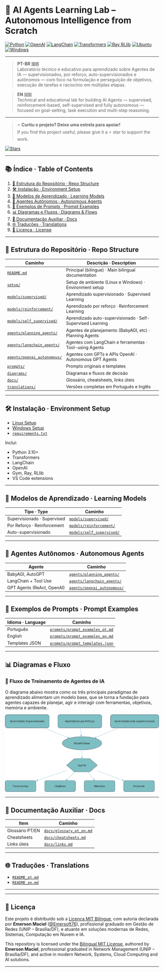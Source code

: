 # 🤖 AI Agents Learning Lab – Autonomous Intelligence from Scratch

[![Python](https://img.shields.io/badge/Python-3.10+-blue?logo=python)](https://www.python.org/)
[![OpenAI](https://img.shields.io/badge/OpenAI-API-green?logo=openai)](https://platform.openai.com/)
[![LangChain](https://img.shields.io/badge/LangChain-Agents-purple)](https://www.langchain.com/)
[![Transformers](https://img.shields.io/badge/HuggingFace-Transformers-orange?logo=huggingface)](https://huggingface.co/)
[![Ray RLlib](https://img.shields.io/badge/Ray-RLlib-lightgrey)](https://docs.ray.io/en/latest/rllib/index.html)
[![Ubuntu](https://img.shields.io/badge/Linux-Ubuntu-yellow?logo=ubuntu)](https://ubuntu.com/)
[![Windows](https://img.shields.io/badge/Windows-OS-blue?logo=windows)](https://microsoft.com/)

---

> **PT-BR 🇧🇷**  
> Laboratório técnico e educativo para aprendizado sobre Agentes de IA — supervisionados, por reforço, auto-supervisionados e autônomos — com foco na formulação e perseguição de objetivos, execução de tarefas e raciocínio em múltiplas etapas.

> **EN 🇺🇸**  
> Technical and educational lab for building AI Agents — supervised, reinforcement-based, self-supervised and fully autonomous — focused on goal-setting, task execution and multi-step reasoning.

---

> ⭐ **Curtiu o projeto? Deixe uma estrela para apoiar!**  
> If you find this project useful, please give it a ⭐ star to support the work.

[![Stars](https://img.shields.io/github/stars/Emersoft76/ai-agents-learning-lab?style=social)](https://github.com/Emersoft76/nome-do-repositorio/stargazers)

---

## 📚 Índice · Table of Contents

1. [📁 Estrutura do Repositório · Repo Structure](#-estrutura-do-repositório--repo-structure)
2. [🛠️ Instalação · Environment Setup](#️-instalação--environment-setup)
3. [🧠 Modelos de Aprendizado · Learning Models](#-modelos-de-aprendizado--learning-models)
4. [🤖 Agentes Autônomos · Autonomous Agents](#-agentes-autônomos--autonomous-agents)
5. [📨 Exemplos de Prompts · Prompt Examples](#-exemplos-de-prompts--prompt-examples)
6. [📊 Diagramas e Fluxos · Diagrams & Flows](#-diagramas-e-fluxos--diagrams--flows)
7. [📎 Documentação Auxiliar · Docs](#-documentação-auxiliar--docs)
8. [🌐 Traduções · Translations](#-traduções--translations)
9. [📄 Licença · License](#-licença--license)

---

## 📁 Estrutura do Repositório · Repo Structure

| Caminho                                | Descrição · Description                                                    |
|----------------------------------------|-----------------------------------------------------------------------------|
| [`README.md`](./README.md)             | Principal (bilingue) · Main bilingual documentation                        |
| [`setup/`](./setup/)                   | Setup de ambiente (Linux e Windows) · Environment setup                    |
| [`models/supervised/`](./models/supervised/)           | Aprendizado supervisionado · Supervised Learning                          |
| [`models/reinforcement/`](./models/reinforcement/)     | Aprendizado por reforço · Reinforcement Learning                          |
| [`models/self_supervised/`](./models/self_supervised/) | Aprendizado auto-supervisionado · Self-Supervised Learning                |
| [`agents/planning_agents/`](./agents/planning_agents/) | Agentes de planejamento (BabyAGI, etc) · Planning Agents                  |
| [`agents/langchain_agents/`](./agents/langchain_agents/)| Agentes com LangChain e ferramentas · Tool-using Agents                   |
| [`agents/openai_autonomous/`](./agents/openai_autonomous/) | Agentes com GPTs e APIs OpenAI · Autonomous GPT Agents              |
| [`prompts/`](./prompts/)               | Prompts originais e templates                                              |
| [`diagrams/`](./diagrams/)             | Diagramas e fluxos de decisão                                              |
| [`docs/`](./docs/)                     | Glossário, cheatsheets, links úteis                                       |
| [`translations/`](./translations/)     | Versões completas em Português e Inglês                                    |

---

## 🛠️ Instalação · Environment Setup

- [Linux Setup](./setup/linux.md)
- [Windows Setup](./setup/windows.md)
- [`requirements.txt`](./setup/requirements.txt)

Inclui:
- Python 3.10+
- Transformers
- LangChain
- OpenAI
- Gym, Ray, RLlib
- VS Code extensions

---

## 🧠 Modelos de Aprendizado · Learning Models

| Tipo · Type                   | Caminho                                                   |
|------------------------------|-----------------------------------------------------------|
| Supervisionado · Supervised  | [`models/supervised/`](./models/supervised/)             |
| Por Reforço · Reinforcement  | [`models/reinforcement/`](./models/reinforcement/)       |
| Auto-supervisionado          | [`models/self_supervised/`](./models/self_supervised/)   |

---

## 🤖 Agentes Autônomos · Autonomous Agents

| Agente                         | Caminho                                                        |
|--------------------------------|-----------------------------------------------------------------|
| BabyAGI, AutoGPT               | [`agents/planning_agents/`](./agents/planning_agents/)         |
| LangChain + Tool Use           | [`agents/langchain_agents/`](./agents/langchain_agents/)       |
| GPT Agents (ReAct, OpenAI)     | [`agents/openai_autonomous/`](./agents/openai_autonomous/)     |

---

## 📨 Exemplos de Prompts · Prompt Examples

| Idioma · Language        | Caminho                                           |
|--------------------------|----------------------------------------------------|
| Português                | [`prompts/prompt_examples_pt.md`](./prompts/prompt_examples_pt.md) |
| English                  | [`prompts/prompt_examples_en.md`](./prompts/prompt_examples_en.md) |
| Templates JSON           | [`prompts/prompt_templates.json`](./prompts/prompt_templates.json) |

---

## 📊 Diagramas e Fluxo

### 🔁 Fluxo de Treinamento de Agentes de IA

O diagrama abaixo mostra como os três principais paradigmas de aprendizado alimentam um modelo base, que se torna a fundação para agentes capazes de planejar, agir e interagir com ferramentas, objetivos, memória e ambiente.

![Fluxo de Treinamento de Agentes](./diagrams/agent_training_flow.png)

---

## 📎 Documentação Auxiliar · Docs

| Item                      | Caminho                                  |
|---------------------------|------------------------------------------|
| Glossário PT/EN           | [`docs/glossary_pt_en.md`](./docs/glossary_pt_en.md) |
| Cheatsheets               | [`docs/cheatsheets.md`](./docs/cheatsheets.md)       |
| Links úteis               | [`docs/links.md`](./docs/links.md)                   |

---

## 🌐 Traduções · Translations

- [`README_pt.md`](./translations/README_pt.md)
- [`README_en.md`](./translations/README_en.md)

---

---

## 📄 Licença

Este projeto é distribuído sob a [Licença MIT Bilíngue](./LICENSE), com autoria declarada por **Emerson Maciel** ([@Emersoft76](https://github.com/Emersoft76)), profissional graduado em Gestão de Redes (UNIP – Brasília/DF), e atuante em soluções modernas de Redes, Sistemas, Computação em Nuvem e IA.

This repository is licensed under the [Bilingual MIT License](./LICENSE), authored by **Emerson Maciel**, professional graduated in Network Management (UNIP – Brasília/DF), and active in modern Network, Systems, Cloud Computing and AI solutions.

---
